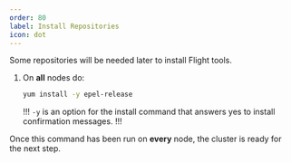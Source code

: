 ```yaml
---
order: 80
label: Install Repositories
icon: dot
---
```


Some repositories will be needed later to install Flight tools.


1. On **all** nodes do:

	```bash
	yum install -y epel-release
	```

    !!!
    `-y` is an option for the install command that answers yes to install confirmation messages. 
    !!!


Once this command has been run on **every** node, the cluster is ready for the next step.